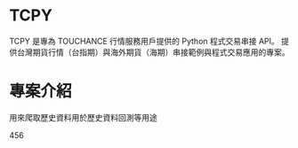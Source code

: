 # TCPY
TCPY 是專為 TOUCHANCE 行情服務用戶提供的 Python 程式交易串接 API。
提供台灣期貨行情（台指期）與海外期貨（海期）串接範例與程式交易應用的專案。


# 專案介紹
用來爬取歷史資料用於歷史資料回測等用途



456
